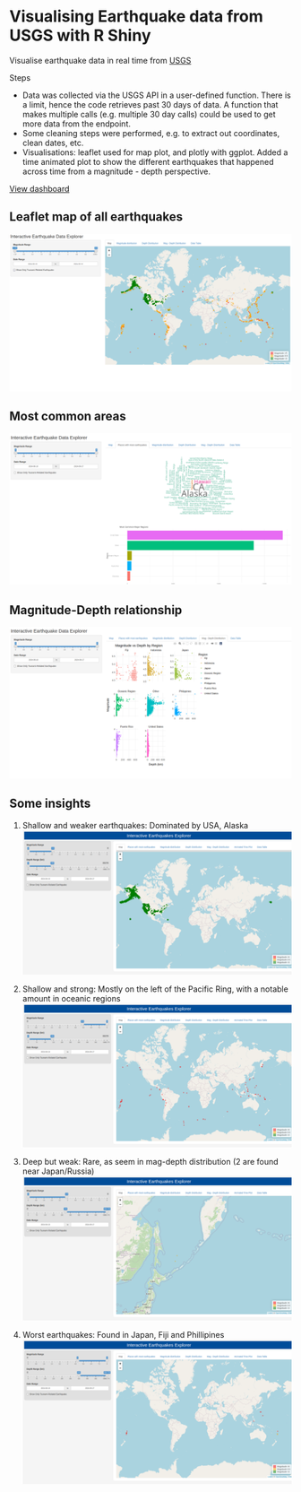 # Visualising Earthquake data from USGS with R Shiny

Visualise earthquake data in real time from [USGS](https://www.usgs.gov/programs/earthquake-hazards/earthquakes)

Steps
- Data was collected via the USGS API in a user-defined function. There is a limit, hence the code retrieves past 30 days of data. A function that makes multiple calls (e.g. multiple 30 day calls) could be used to get more data from the endpoint.
- Some cleaning steps were performed, e.g. to extract out coordinates, clean dates, etc.
- Visualisations: leaflet used for map plot, and plotly with ggplot. Added a time animated plot to show the different earthquakes that happened across time from a magnitude - depth perspective.

[View dashboard](https://jojorabbit111.shinyapps.io/earthquakes_visualisation_with_shiny/)

## Leaflet map of all earthquakes
![Screenshot](https://github.com/ianian-dot/Shiny-earthquake-data-visualisation/blob/main/Screenshot%20from%202024-09-17%2016-24-51.png)
## Most common areas 
![Screenshot2](https://github.com/ianian-dot/Shiny-earthquake-data-visualisation/blob/main/Screenshot%20from%202024-09-19%2015-55-58.png)
## Magnitude-Depth relationship
![Screenshot3](https://github.com/ianian-dot/Shiny-earthquake-data-visualisation/blob/main/Screenshot%20from%202024-09-19%2016-06-32.png)



## Some insights 
1. Shallow and weaker earthquakes: Dominated by USA, Alaska
![Screenshot4](https://github.com/ianian-dot/Shiny-earthquake-data-visualisation/blob/main/shallow-weak.png)

2. Shallow and strong: Mostly on the left of the Pacific Ring, with a notable amount in oceanic regions
![Screenshot5](https://github.com/ianian-dot/Shiny-earthquake-data-visualisation/blob/main/shallow-strong.png)

3. Deep but weak: Rare, as seem in mag-depth distribution (2 are found near Japan/Russia)
![Screenshot5](https://github.com/ianian-dot/Shiny-earthquake-data-visualisation/blob/main/deep-weak.png)

4. Worst earthquakes: Found in Japan, Fiji and Phillipines
![Screenshot5](https://github.com/ianian-dot/Shiny-earthquake-data-visualisation/blob/main/deep-strong.png)
